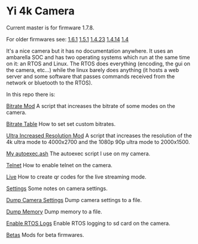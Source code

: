 # Yi 4k Camera

Current master is for firmware 1.7.8.

For older firmwares see: [1.6.1](https://github.com/irungentoo/Xiaomi_Yi_4k_Camera/tree/1.6.1) [1.5.1](https://github.com/irungentoo/Xiaomi_Yi_4k_Camera/tree/1.5.1) [1.4.23](https://github.com/irungentoo/Xiaomi_Yi_4k_Camera/tree/1.4.23)  [1.4.14](https://github.com/irungentoo/Xiaomi_Yi_4k_Camera/tree/1.4.14) [1.4](https://github.com/irungentoo/Xiaomi_Yi_4k_Camera/tree/1.4)

It's a nice camera but it has no documentation anywhere. It uses an ambarella SOC and has two operating systems which run at the same time on it: an RTOS and Linux. The RTOS does everything (encoding, the gui on the camera, etc...) while the linux barely does anything (it hosts a web server and some software that passes commands received from the network or bluetooth to the RTOS).

In this repo there is:

[Bitrate Mod](bitrate_mod/) A script that increases the bitrate of some modes on the camera.

[Bitrate Table](bitrate_table.txt) How to set set custom bitrates.

[Ultra Increased Resolution Mod](ultra_increased_resolution/) A script that increases the resolution of the 4k ultra mode to 4000x2700 and the 1080p 90p ultra mode to 2000x1500.

[My autoexec.ash](my_autoexec.ash/) The autoexec script I use on my camera.

[Telnet](telnet/) How to enable telnet on the camera.

[Live](live/) How to create qr codes for the live streaming mode.

[Settings](settings/) Some notes on camera settings.

[Dump Camera Settings](dump_camera_settings/) Dump camera settings to a file.

[Dump Memory](dump_memory/) Dump memory to a file.

[Enable RTOS Logs](enable_logs/) Enable RTOS logging to sd card on the camera.

[Betas](betas/) Mods for beta firmwares.
